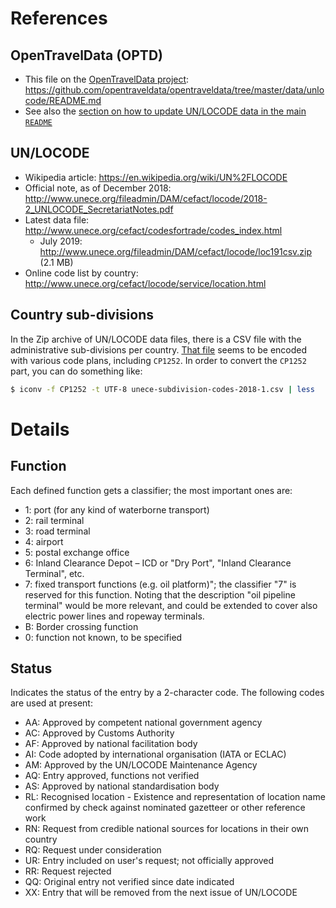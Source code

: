 # References

## OpenTravelData (OPTD)
* This file on the [OpenTravelData project](http://github.com/opentraveldata/opentraveldata):
  https://github.com/opentraveldata/opentraveldata/tree/master/data/unlocode/README.md
* See also the [section on how to update UN/LOCODE data in the main ``README``](http://github.com/opentraveldata/opentraveldata/blob/master/tools/README.md#update-the-unlocode-data-file)

## UN/LOCODE
* Wikipedia article: https://en.wikipedia.org/wiki/UN%2FLOCODE
* Official note, as of December 2018: http://www.unece.org/fileadmin/DAM/cefact/locode/2018-2_UNLOCODE_SecretariatNotes.pdf
* Latest data file: http://www.unece.org/cefact/codesfortrade/codes_index.html
  - July 2019: http://www.unece.org/fileadmin/DAM/cefact/locode/loc191csv.zip (2.1 MB)
* Online code list by country: http://www.unece.org/cefact/locode/service/location.html

## Country sub-divisions
In the Zip archive of UN/LOCODE data files, there is a CSV file
with the administrative sub-divisions per country.
[That file](https://github.com/opentraveldata/opentraveldata/tree/master/data/unlocode/unece-subdivision-codes-2018-1.csv)
seems to be encoded with various code plans, including ``CP1252``.
In order to convert the ``CP1252`` part, you can do something like:
```bash
$ iconv -f CP1252 -t UTF-8 unece-subdivision-codes-2018-1.csv | less
```

# Details

## Function
Each defined function gets a classifier; the most important ones are:
* 1: port (for any kind of waterborne transport)
* 2: rail terminal
* 3: road terminal
* 4: airport
* 5: postal exchange office
* 6: Inland Clearance Depot – ICD or "Dry Port", "Inland Clearance Terminal", etc.
* 7: fixed transport functions (e.g. oil platform)"; the classifier "7" is reserved for this function. Noting that the description "oil pipeline terminal" would be more relevant, and could be extended to cover also electric power lines and ropeway terminals.
* B: Border crossing function
* 0: function not known, to be specified

## Status
Indicates the status of the entry by a 2-character code. The following codes are used at present:
* AA: Approved by competent national government agency
* AC: Approved by Customs Authority
* AF: Approved by national facilitation body
* AI: Code adopted by international organisation (IATA or ECLAC)
* AM: Approved by the UN/LOCODE Maintenance Agency
* AQ: Entry approved, functions not verified
* AS: Approved by national standardisation body
* RL: Recognised location - Existence and representation of location name confirmed by check against nominated gazetteer or other reference work
* RN: Request from credible national sources for locations in their own country
* RQ: Request under consideration
* UR: Entry included on user's request; not officially approved
* RR: Request rejected
* QQ: Original entry not verified since date indicated
* XX: Entry that will be removed from the next issue of UN/LOCODE


